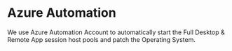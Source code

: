
# Azure Automation

We use Azure Automation Account to automatically start the Full Desktop & Remote App session host pools and patch the Operating System.
